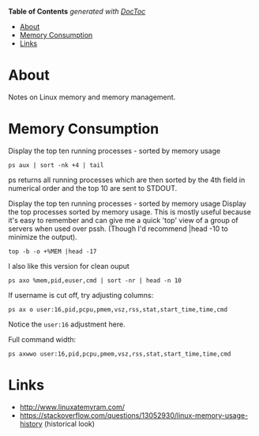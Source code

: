 <!-- START doctoc generated TOC please keep comment here to allow auto update -->
<!-- DON'T EDIT THIS SECTION, INSTEAD RE-RUN doctoc TO UPDATE -->
**Table of Contents**  *generated with [DocToc](https://github.com/thlorenz/doctoc)*

- [About](#about)
- [Memory Consumption](#memory-consumption)
- [Links](#links)

<!-- END doctoc generated TOC please keep comment here to allow auto update -->

# About

Notes on Linux memory and memory management.

# Memory Consumption

Display the top ten running processes - sorted by memory usage

```
ps aux | sort -nk +4 | tail
```
ps returns all running processes which are then sorted by the 4th field in numerical order and the top 10 are sent to STDOUT.

Display the top ten running processes - sorted by memory usage
Display the top processes sorted by memory usage. This is mostly useful because it's easy to remember and can give me a quick 'top' view of a group of servers when used over pssh. (Though I'd recommend |head -10 to minimize the output). 
```
top -b -o +%MEM |head -17
```

I also like this version for clean ouput
```
ps axo %mem,pid,euser,cmd | sort -nr | head -n 10
```

If username is cut off, try adjusting columns:
```
ps ax o user:16,pid,pcpu,pmem,vsz,rss,stat,start_time,time,cmd
```
Notice the `user:16` adjustment here.

Full command width:
```
ps axwwo user:16,pid,pcpu,pmem,vsz,rss,stat,start_time,time,cmd
```

# Links

* http://www.linuxatemyram.com/
* https://stackoverflow.com/questions/13052930/linux-memory-usage-history (historical look)
